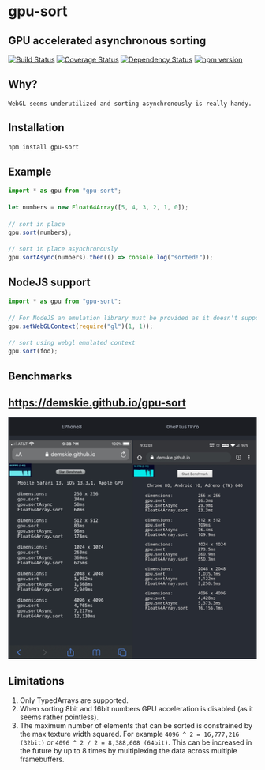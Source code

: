 # gpu-sort

## GPU accelerated asynchronous sorting

[![Build Status](https://travis-ci.org/demskie/gpu-sort.svg?branch=master)](https://travis-ci.org/demskie/gpu-sort) [![Coverage Status](https://coveralls.io/repos/github/demskie/gpu-sort/badge.svg?branch=master)](https://coveralls.io/github/demskie/gpu-sort?branch=master)
[![Dependency Status](https://david-dm.org/demskie/gpu-sort/status.svg)](https://david-dm.org/demskie/gpu-sort#info=dependencies&view=table) [![npm version](https://badge.fury.io/js/gpu-sort.svg)](https://badge.fury.io/js/gpu-sort)

## Why?

```
WebGL seems underutilized and sorting asynchronously is really handy.
```

## Installation

```bash
npm install gpu-sort
```

## Example

```js
import * as gpu from "gpu-sort";

let numbers = new Float64Array([5, 4, 3, 2, 1, 0]);

// sort in place
gpu.sort(numbers);

// sort in place asynchronously
gpu.sortAsync(numbers).then(() => console.log("sorted!"));
```

## NodeJS support

```js
import * as gpu from "gpu-sort";

// For NodeJS an emulation library must be provided as it doesn't support WebGL
gpu.setWebGLContext(require("gl")(1, 1));

// sort using webgl emulated context
gpu.sort(foo);
```

## Benchmarks

## https://demskie.github.io/gpu-sort

<img src="example.png" />

## Limitations

1. Only TypedArrays are supported.
2. When sorting 8bit and 16bit numbers GPU acceleration is disabled (as it seems rather pointless).
3. The maximum number of elements that can be sorted is constrained by the max texture width squared. For example `4096 ^ 2 = 16,777,216 (32bit)` or `4096 ^ 2 / 2 = 8,388,608 (64bit)`. This can be increased in the future by up to 8 times by multiplexing the data across multiple framebuffers.
